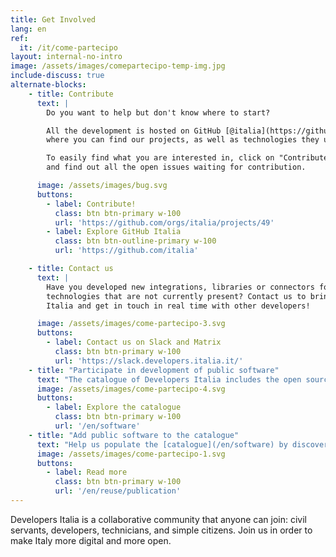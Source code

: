 ```yaml
---
title: Get Involved
lang: en
ref:
  it: /it/come-partecipo
layout: internal-no-intro
image: /assets/images/comepartecipo-temp-img.jpg
include-discuss: true
alternate-blocks:
    - title: Contribute
      text: |
        Do you want to help but don't know where to start?

        All the development is hosted on GitHub [@italia](https://github.com/italia "Italia on Github")
        where you can find our projects, as well as technologies they use.

        To easily find what you are interested in, click on "Contribute!" button
        and find out all the open issues waiting for contribution.

      image: /assets/images/bug.svg
      buttons:
        - label: Contribute!
          class: btn btn-primary w-100
          url: 'https://github.com/orgs/italia/projects/49'
        - label: Explore GitHub Italia
          class: btn btn-outline-primary w-100
          url: 'https://github.com/italia'

    - title: Contact us
      text: |
        Have you developed new integrations, libraries or connectors for languages ​​or
        technologies that are not currently present? Contact us to bring them to Developers
        Italia and get in touch in real time with other developers!

      image: /assets/images/come-partecipo-3.svg
      buttons:
        - label: Contact us on Slack and Matrix
          class: btn btn-primary w-100
          url: 'https://slack.developers.italia.it/'
    - title: "Participate in development of public software"
      text: "The catalogue of Developers Italia includes the open source software used or released by the Public Administration. Everyone can contribute: find bugs and security issues, or propose improvements and new features. Public digital services can now benefit from your contribution too."
      image: /assets/images/come-partecipo-4.svg
      buttons:
        - label: Explore the catalogue
          class: btn btn-primary w-100
          url: '/en/software'
    - title: "Add public software to the catalogue"
      text: "Help us populate the [catalogue](/en/software) by discovering software released as open source by the Public Administration, or third-party open source software targeted at the public sector: by helping the maintainers to add a `publiccode.yml` to their repositories you will let the Developer Italia crawler discover them."
      image: /assets/images/come-partecipo-1.svg
      buttons:
        - label: Read more
          class: btn btn-primary w-100
          url: '/en/reuse/publication'
---
```


Developers Italia is a collaborative community that anyone can join: civil servants, developers, technicians, and simple citizens. Join us in order to make Italy more digital and more open.
